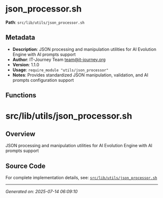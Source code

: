 # json_processor.sh

**Path**: `src/lib/utils/json_processor.sh`

## Metadata

- **Description**: JSON processing and manipulation utilities for AI Evolution Engine with AI prompts support
- **Author**: IT-Journey Team <team@it-journey.org>
- **Version**: 1.1.0
- **Usage**: `require_module "utils/json_processor"`
- **Notes**: Provides standardized JSON manipulation, validation, and AI prompts configuration support

## Functions

# src/lib/utils/json_processor.sh

## Overview

JSON processing and manipulation utilities for AI Evolution Engine with AI prompts support


## Source Code

For complete implementation details, see: [`src/lib/utils/json_processor.sh`](../../src/lib/utils/json_processor.sh)

---
*Generated on: 2025-07-14 06:09:10*
